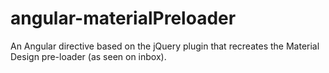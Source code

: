 # angular-materialPreloader
An Angular directive based on the jQuery plugin that recreates the Material Design pre-loader (as seen on inbox).
